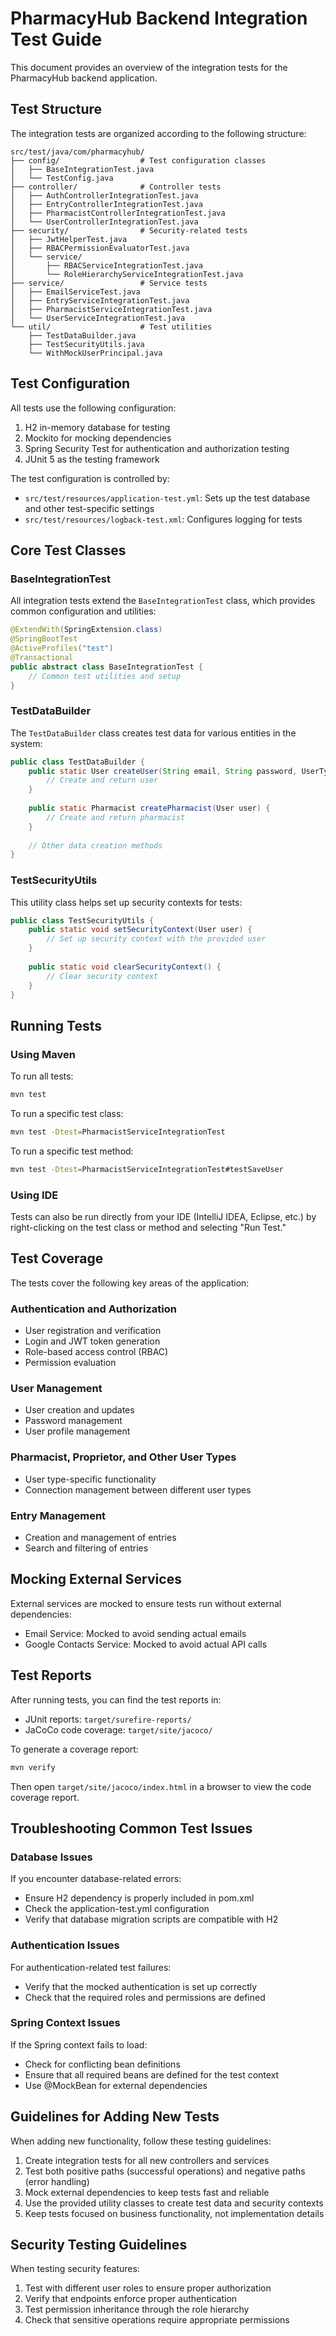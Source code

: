# PharmacyHub Backend Integration Test Guide

This document provides an overview of the integration tests for the PharmacyHub backend application.

## Test Structure

The integration tests are organized according to the following structure:

```
src/test/java/com/pharmacyhub/
├── config/                  # Test configuration classes
│   ├── BaseIntegrationTest.java
│   └── TestConfig.java
├── controller/              # Controller tests
│   ├── AuthControllerIntegrationTest.java
│   ├── EntryControllerIntegrationTest.java
│   ├── PharmacistControllerIntegrationTest.java
│   └── UserControllerIntegrationTest.java
├── security/                # Security-related tests
│   ├── JwtHelperTest.java
│   ├── RBACPermissionEvaluatorTest.java
│   └── service/
│       ├── RBACServiceIntegrationTest.java
│       └── RoleHierarchyServiceIntegrationTest.java
├── service/                 # Service tests
│   ├── EmailServiceTest.java
│   ├── EntryServiceIntegrationTest.java
│   ├── PharmacistServiceIntegrationTest.java
│   └── UserServiceIntegrationTest.java
└── util/                    # Test utilities
    ├── TestDataBuilder.java
    ├── TestSecurityUtils.java
    └── WithMockUserPrincipal.java
```

## Test Configuration

All tests use the following configuration:

1. H2 in-memory database for testing
2. Mockito for mocking dependencies
3. Spring Security Test for authentication and authorization testing
4. JUnit 5 as the testing framework

The test configuration is controlled by:

- `src/test/resources/application-test.yml`: Sets up the test database and other test-specific settings
- `src/test/resources/logback-test.xml`: Configures logging for tests

## Core Test Classes

### BaseIntegrationTest

All integration tests extend the `BaseIntegrationTest` class, which provides common configuration and utilities:

```java
@ExtendWith(SpringExtension.class)
@SpringBootTest
@ActiveProfiles("test")
@Transactional
public abstract class BaseIntegrationTest {
    // Common test utilities and setup
}
```

### TestDataBuilder

The `TestDataBuilder` class creates test data for various entities in the system:

```java
public class TestDataBuilder {
    public static User createUser(String email, String password, UserType userType) {
        // Create and return user
    }
    
    public static Pharmacist createPharmacist(User user) {
        // Create and return pharmacist
    }
    
    // Other data creation methods
}
```

### TestSecurityUtils

This utility class helps set up security contexts for tests:

```java
public class TestSecurityUtils {
    public static void setSecurityContext(User user) {
        // Set up security context with the provided user
    }
    
    public static void clearSecurityContext() {
        // Clear security context
    }
}
```

## Running Tests

### Using Maven

To run all tests:

```bash
mvn test
```

To run a specific test class:

```bash
mvn test -Dtest=PharmacistServiceIntegrationTest
```

To run a specific test method:

```bash
mvn test -Dtest=PharmacistServiceIntegrationTest#testSaveUser
```

### Using IDE

Tests can also be run directly from your IDE (IntelliJ IDEA, Eclipse, etc.) by right-clicking on the test class or method and selecting "Run Test."

## Test Coverage

The tests cover the following key areas of the application:

### Authentication and Authorization

- User registration and verification
- Login and JWT token generation
- Role-based access control (RBAC)
- Permission evaluation

### User Management

- User creation and updates
- Password management
- User profile management

### Pharmacist, Proprietor, and Other User Types

- User type-specific functionality
- Connection management between different user types

### Entry Management

- Creation and management of entries
- Search and filtering of entries

## Mocking External Services

External services are mocked to ensure tests run without external dependencies:

- Email Service: Mocked to avoid sending actual emails
- Google Contacts Service: Mocked to avoid actual API calls

## Test Reports

After running tests, you can find the test reports in:

- JUnit reports: `target/surefire-reports/`
- JaCoCo code coverage: `target/site/jacoco/`

To generate a coverage report:

```bash
mvn verify
```

Then open `target/site/jacoco/index.html` in a browser to view the code coverage report.

## Troubleshooting Common Test Issues

### Database Issues

If you encounter database-related errors:
- Ensure H2 dependency is properly included in pom.xml
- Check the application-test.yml configuration
- Verify that database migration scripts are compatible with H2

### Authentication Issues

For authentication-related test failures:
- Verify that the mocked authentication is set up correctly
- Check that the required roles and permissions are defined

### Spring Context Issues

If the Spring context fails to load:
- Check for conflicting bean definitions
- Ensure that all required beans are defined for the test context
- Use @MockBean for external dependencies

## Guidelines for Adding New Tests

When adding new functionality, follow these testing guidelines:

1. Create integration tests for all new controllers and services
2. Test both positive paths (successful operations) and negative paths (error handling)
3. Mock external dependencies to keep tests fast and reliable
4. Use the provided utility classes to create test data and security contexts
5. Keep tests focused on business functionality, not implementation details

## Security Testing Guidelines

When testing security features:

1. Test with different user roles to ensure proper authorization
2. Verify that endpoints enforce proper authentication
3. Test permission inheritance through the role hierarchy
4. Check that sensitive operations require appropriate permissions
